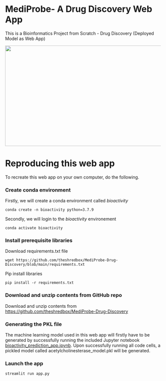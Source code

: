 # MediProbe- A Drug Discovery Web App

This is a Bioinformatics Project from Scratch - Drug Discovery (Deployed Model as Web App) 

<p align="center">
  <img width="600" height="325" src="https://bestanimations.com/media/dna/1034878184dna-rna-chromosomes-double-helix-rotating-animated-gif-21.gif">
</p>

# Reproducing this web app
To recreate this web app on your own computer, do the following.

### Create conda environment
Firstly, we will create a conda environment called *bioactivity*
```
conda create -n bioactivity python=3.7.9
```
Secondly, we will login to the *bioactivity* environement
```
conda activate bioactivity
```
### Install prerequisite libraries

Download requirements.txt file

```
wget https://github.com/theshredbox/MediProbe-Drug-Discovery/blob/main/requirements.txt

```

Pip install libraries
```
pip install -r requirements.txt
```

###  Download and unzip contents from GitHub repo

Download and unzip contents from https://github.com/theshredbox/MediProbe-Drug-Discovery

### Generating the PKL file

The machine learning model used in this web app will firstly have to be generated by successfully running the included Jupyter notebook [bioactivity_prediction_app.ipynb](https://github.com/theshredbox/MediProbe-Drug-Discovery/blob/main/bioactivity_prediction_app.ipynb). Upon successfully running all code cells, a pickled model called acetylcholinesterase_model.pkl will be generated.

###  Launch the app

```
streamlit run app.py
```
